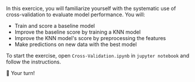 In this exercice, you will familiarize yourself with the systematic use of cross-validation to evaluate model performance. You will:

- Train and score a baseline model
- Improve the baseline score by training a KNN model
- Improve the KNN model's score by preprocessing the features
- Make predictions on new data with the best model

To start the exercise, open `Cross-Validation.ipynb` in `jupyter notebook` and follow the instructions.

🚀 Your turn!


